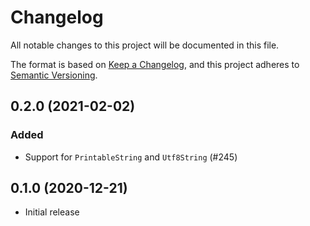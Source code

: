 # Changelog
All notable changes to this project will be documented in this file.

The format is based on [Keep a Changelog](https://keepachangelog.com/en/1.0.0/),
and this project adheres to [Semantic Versioning](https://semver.org/spec/v2.0.0.html).

## 0.2.0 (2021-02-02)
### Added
- Support for `PrintableString` and `Utf8String` (#245)

## 0.1.0 (2020-12-21)
- Initial release
